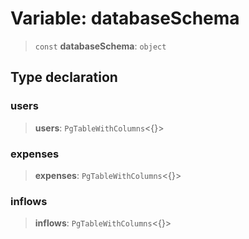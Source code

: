 # Variable: databaseSchema

> `const` **databaseSchema**: `object`

## Type declaration

### users

> **users**: `PgTableWithColumns`\<\{\}\>

### expenses

> **expenses**: `PgTableWithColumns`\<\{\}\>

### inflows

> **inflows**: `PgTableWithColumns`\<\{\}\>
